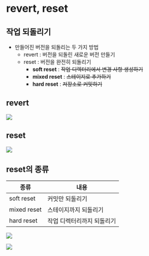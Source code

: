 
# revert, reset



## 작업 되돌리기
  * 만들어진 버전을 되돌리는 두 가지 방법
    * revert : 버전을 되돌린 새로운 버전 만들기
    * reset : 버전을 완전히 되돌리기
      * **soft reset** : ~~작업 디렉터리에서 변경 사항 생성하기~~
      * **mixed reset** : ~~스테이지로 추가하기~~ 
      * **hard reset** : ~~저장소로 커밋하기~~ 

## revert
<a href='https://ifh.cc/v-qFvn48' target='_blank'><img src='https://ifh.cc/g/qFvn48.png' border='0'></a>

## reset
<a href='https://ifh.cc/v-AK0S2l' target='_blank'><img src='https://ifh.cc/g/AK0S2l.png' border='0'></a>



## reset의 종류

| 종류 | 내용 |
| ---- | --- |
| soft reset |	커밋만 되돌리기 |
| mixed reset |	스테이지까지 되돌리기 |
| hard reset |	작업 디렉터리까지 되돌리기 |

<a href='https://ifh.cc/v-J3SaDl' target='_blank'><img src='https://ifh.cc/g/J3SaDl.png' border='0'></a>

<a href='https://ifh.cc/v-Sxpfqa' target='_blank'><img src='https://ifh.cc/g/Sxpfqa.png' border='0'></a>

